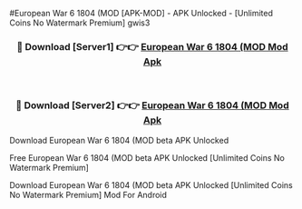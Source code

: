 #European War 6 1804 (MOD [APK-MOD] - APK Unlocked - [Unlimited Coins No Watermark Premium] gwis3



<div align="center">

<h3>🔴 Download [Server1] 👉👉 <a href="https://momento.my/?title=European_War_6_1804_(MOD">European War 6 1804 (MOD Mod Apk</a></h3><br>

<h3>🔴 Download [Server2] 👉👉 <a href="https://momento.my/?title=European_War_6_1804_(MOD">European War 6 1804 (MOD Mod Apk</a></h3>
</div>



Download European War 6 1804 (MOD beta APK Unlocked

Free European War 6 1804 (MOD beta APK Unlocked [Unlimited Coins No Watermark Premium]

Download European War 6 1804 (MOD beta APK Unlocked [Unlimited Coins No Watermark Premium] Mod For Android
